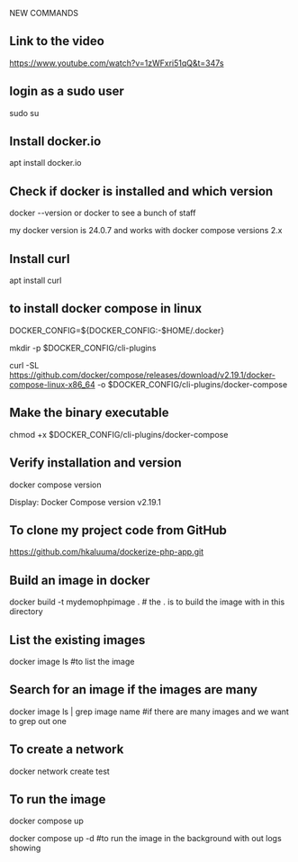 NEW COMMANDS
## Link to the video
https://www.youtube.com/watch?v=1zWFxri51qQ&t=347s

## login as a sudo user
sudo su

## Install docker.io
apt install docker.io

## Check if docker is installed and which version
docker --version or docker to see a bunch of staff

my docker version is 24.0.7 and works with docker compose versions 2.x

## Install curl
apt install curl

## to install docker compose in linux
DOCKER_CONFIG=${DOCKER_CONFIG:-$HOME/.docker}

mkdir -p $DOCKER_CONFIG/cli-plugins

curl -SL https://github.com/docker/compose/releases/download/v2.19.1/docker-compose-linux-x86_64 -o $DOCKER_CONFIG/cli-plugins/docker-compose

## Make the binary executable
chmod +x $DOCKER_CONFIG/cli-plugins/docker-compose

## Verify installation and version
docker compose version

Display: Docker Compose version v2.19.1

## To clone my project code from GitHub
https://github.com/hkaluuma/dockerize-php-app.git

## Build an image in docker
docker build -t mydemophpimage . # the . is to build the image with in this directory

## List the existing images
docker image ls #to list the image

## Search for an image if the images are many
docker image ls | grep image name #if there are many images and we want to grep out one

## To create a network
docker network create test

## To run the image
docker compose up 

docker compose up -d #to run the image in the background with out logs showing